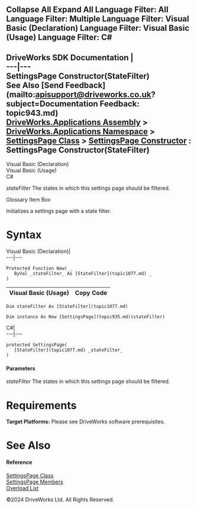        

 Collapse All Expand All  Language Filter: All  Language Filter: Multiple  Language Filter: Visual Basic (Declaration) Language Filter: Visual Basic (Usage) Language Filter: C#  
---  
DriveWorks SDK Documentation  |   
---|---  
SettingsPage Constructor(StateFilter)   
See Also [Send Feedback](mailto:apisupport@driveworks.co.uk?subject=Documentation Feedback: topic943.md)  
[DriveWorks.Applications Assembly](topic13.md) > [DriveWorks.Applications Namespace](topic16.md) > [SettingsPage Class](topic935.md) > [SettingsPage Constructor](topic941.md) : SettingsPage Constructor(StateFilter)  
---  
  
Visual Basic (Declaration)    
Visual Basic (Usage)    
C# 

_stateFilter_
    The states in which this settings page should be filtered.

Glossary Item Box

Initializes a settings page with a state filter. 

# Syntax

Visual Basic (Declaration)|   
---|---  
      
    
    Protected Function New( _
       ByVal _stateFilter_ As [StateFilter](topic1077.md) _
    )  
  
Visual Basic (Usage)| Copy Code  
---|---  
      
    
    Dim stateFilter As [StateFilter](topic1077.md)
     
    Dim instance As New [SettingsPage](topic935.md)(stateFilter)  
  
C#|   
---|---  
      
    
    protected SettingsPage( 
       [StateFilter](topic1077.md) _stateFilter_
    )  
  
#### Parameters

 _stateFilter_
    The states in which this settings page should be filtered.

# Requirements

**Target Platforms:** Please see DriveWorks software prerequisites.

# See Also

#### Reference

[SettingsPage Class](topic935.md)   
[SettingsPage Members](topic936.md)   
[Overload List](topic941.md)

©2024 DriveWorks Ltd. All Rights Reserved.

